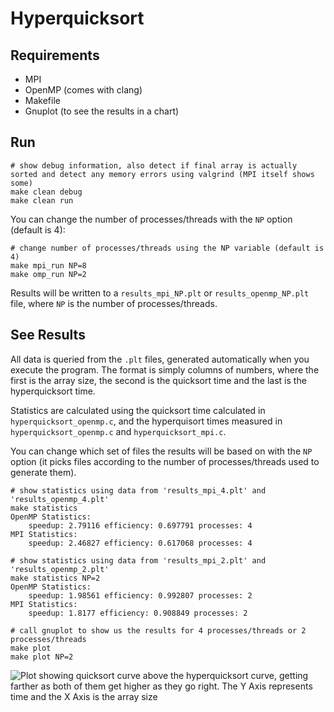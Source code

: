 # Hyperquicksort

## Requirements

* MPI
* OpenMP (comes with clang)
* Makefile
* Gnuplot (to see the results in a chart)

## Run

```
# show debug information, also detect if final array is actually sorted and detect any memory errors using valgrind (MPI itself shows some)
make clean debug
make clean run
```

You can change the number of processes/threads with the `NP` option (default is 4):

```
# change number of processes/threads using the NP variable (default is 4)
make mpi_run NP=8
make omp_run NP=2
```

Results will be written to a `results_mpi_NP.plt` or `results_openmp_NP.plt` file, where `NP` is the
number of processes/threads.

## See Results

All data is queried from the `.plt` files, generated automatically when you execute the
program. The format is simply columns of numbers, where the first is the array size,
the second is the quicksort time and the last is the hyperquicksort time.

Statistics are calculated using the quicksort time calculated in `hyperquicksort_openmp.c`,
and the hyperquisort times measured in `hyperquicksort_openmp.c` and `hyperquicksort_mpi.c`.

You can change which set of files the results will be based on with the `NP` option (it picks
files according to the number of processes/threads used to generate them).

```
# show statistics using data from 'results_mpi_4.plt' and 'results_openmp_4.plt'
make statistics
OpenMP Statistics:
	speedup: 2.79116 efficiency: 0.697791 processes: 4
MPI Statistics:
	speedup: 2.46827 efficiency: 0.617068 processes: 4

# show statistics using data from 'results_mpi_2.plt' and 'results_openmp_2.plt'
make statistics NP=2
OpenMP Statistics:
	speedup: 1.98561 efficiency: 0.992807 processes: 2
MPI Statistics:
	speedup: 1.8177 efficiency: 0.908849 processes: 2

# call gnuplot to show us the results for 4 processes/threads or 2 processes/threads
make plot
make plot NP=2
```

![Plot showing quicksort curve above the hyperquicksort curve, getting farther as both of them get higher as they go right. \
The Y Axis represents time and the X Axis is the array size](./README_results_4.png)
